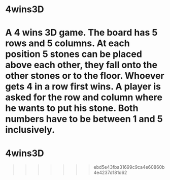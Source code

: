 # 4wins3D
A 4 wins 3D game. The board has 5 rows and 5 columns. At each position 5 stones can be placed above each other, they fall onto the other stones or to the floor.
Whoever gets 4 in a row first wins.
A player is asked for the row and column where he wants to put his stone. Both numbers have to be between 1 and 5 inclusively.
=======
# 4wins3D
>>>>>>> ebd5e43fba31699c9ca4e60860b4e4237d181d62
